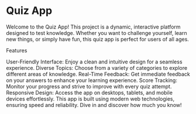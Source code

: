 # Quiz App
Welcome to the Quiz App! This project is a dynamic, interactive platform designed to test knowledge. Whether you want to challenge yourself, learn new things, or simply have fun, this quiz app is perfect for users of all ages.

Features

User-Friendly Interface: Enjoy a clean and intuitive design for a seamless experience.
Diverse Topics: Choose from a variety of categories to explore different areas of knowledge.
Real-Time Feedback: Get immediate feedback on your answers to enhance your learning experience.
Score Tracking: Monitor your progress and strive to improve with every quiz attempt.
Responsive Design: Access the app on desktops, tablets, and mobile devices effortlessly.
This app is built using modern web technologies, ensuring speed and reliability. Dive in and discover how much you know!